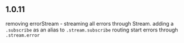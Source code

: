 ## 1.0.11

removing errorStream - streaming all errors through Stream.
adding a `.subscribe` as an alias to `.stream.subscribe`
routing start errors through `.stream.error`
